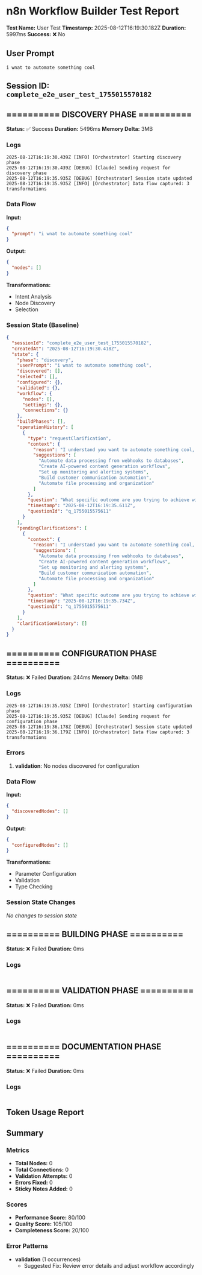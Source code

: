 # n8n Workflow Builder Test Report

**Test Name:** User Test
**Timestamp:** 2025-08-12T16:19:30.182Z
**Duration:** 5997ms
**Success:** ❌ No

## User Prompt
```
i wnat to automate something cool
```

## Session ID: `complete_e2e_user_test_1755015570182`

## ========== DISCOVERY PHASE ==========

**Status:** ✅ Success
**Duration:** 5496ms
**Memory Delta:** 3MB

### Logs
```
2025-08-12T16:19:30.439Z [INFO] [Orchestrator] Starting discovery phase
2025-08-12T16:19:30.439Z [DEBUG] [Claude] Sending request for discovery phase
2025-08-12T16:19:35.935Z [DEBUG] [Orchestrator] Session state updated
2025-08-12T16:19:35.935Z [INFO] [Orchestrator] Data flow captured: 3 transformations
```

### Data Flow
**Input:**
```json
{
  "prompt": "i wnat to automate something cool"
}
```

**Output:**
```json
{
  "nodes": []
}
```

**Transformations:**
- Intent Analysis
- Node Discovery
- Selection

### Session State (Baseline)
```json
{
  "sessionId": "complete_e2e_user_test_1755015570182",
  "createdAt": "2025-08-12T16:19:30.418Z",
  "state": {
    "phase": "discovery",
    "userPrompt": "i wnat to automate something cool",
    "discovered": [],
    "selected": [],
    "configured": {},
    "validated": {},
    "workflow": {
      "nodes": [],
      "settings": {},
      "connections": {}
    },
    "buildPhases": [],
    "operationHistory": [
      {
        "type": "requestClarification",
        "context": {
          "reason": "I understand you want to automate something cool, but I need to know what specific process, task, or workflow you want to automate",
          "suggestions": [
            "Automate data processing from webhooks to databases",
            "Create AI-powered content generation workflows",
            "Set up monitoring and alerting systems",
            "Build customer communication automation",
            "Automate file processing and organization"
          ]
        },
        "question": "What specific outcome are you trying to achieve with your automation?",
        "timestamp": "2025-08-12T16:19:35.611Z",
        "questionId": "q_1755015575611"
      }
    ],
    "pendingClarifications": [
      {
        "context": {
          "reason": "I understand you want to automate something cool, but I need to know what specific process, task, or workflow you want to automate",
          "suggestions": [
            "Automate data processing from webhooks to databases",
            "Create AI-powered content generation workflows",
            "Set up monitoring and alerting systems",
            "Build customer communication automation",
            "Automate file processing and organization"
          ]
        },
        "question": "What specific outcome are you trying to achieve with your automation?",
        "timestamp": "2025-08-12T16:19:35.734Z",
        "questionId": "q_1755015575611"
      }
    ],
    "clarificationHistory": []
  }
}
```

## ========== CONFIGURATION PHASE ==========

**Status:** ❌ Failed
**Duration:** 244ms
**Memory Delta:** 0MB

### Logs
```
2025-08-12T16:19:35.935Z [INFO] [Orchestrator] Starting configuration phase
2025-08-12T16:19:35.935Z [DEBUG] [Claude] Sending request for configuration phase
2025-08-12T16:19:36.178Z [DEBUG] [Orchestrator] Session state updated
2025-08-12T16:19:36.179Z [INFO] [Orchestrator] Data flow captured: 3 transformations
```

### Errors
1. **validation**: No nodes discovered for configuration

### Data Flow
**Input:**
```json
{
  "discoveredNodes": []
}
```

**Output:**
```json
{
  "configuredNodes": []
}
```

**Transformations:**
- Parameter Configuration
- Validation
- Type Checking

### Session State Changes
_No changes to session state_

## ========== BUILDING PHASE ==========

**Status:** ❌ Failed
**Duration:** 0ms

### Logs
```
```

## ========== VALIDATION PHASE ==========

**Status:** ❌ Failed
**Duration:** 0ms

### Logs
```
```

## ========== DOCUMENTATION PHASE ==========

**Status:** ❌ Failed
**Duration:** 0ms

### Logs
```
```

## Token Usage Report

## Summary

### Metrics
- **Total Nodes:** 0
- **Total Connections:** 0
- **Validation Attempts:** 0
- **Errors Fixed:** 0
- **Sticky Notes Added:** 0

### Scores
- **Performance Score:** 80/100
- **Quality Score:** 105/100
- **Completeness Score:** 20/100

### Error Patterns
- **validation** (1 occurrences)
  - Suggested Fix: Review error details and adjust workflow accordingly
